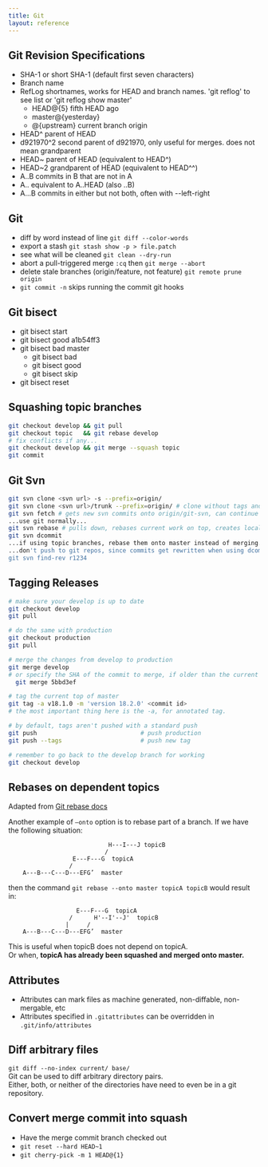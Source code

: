 ```yaml
---
title: Git
layout: reference
---
```


## Git Revision Specifications
* SHA-1 or short SHA-1 (default first seven characters)
* Branch name
* RefLog shortnames, works for HEAD and branch names. 'git reflog' to see list or 'git reflog show master'
  * HEAD@{5} fifth HEAD ago
  * master@{yesterday}
  * @{upstream} current branch origin
* HEAD^ parent of HEAD
* d921970^2 second parent of d921970, only useful for merges. does not mean grandparent
* HEAD~ parent of HEAD (equivalent to HEAD^)
* HEAD~2 grandparent of HEAD (equivalent to HEAD^^)
* A..B commits in B that are not in A
* A..  equivalent to A..HEAD (also ..B)
* A...B commits in either but not both, often with --left-right


## Git
* diff by word instead of line `git diff --color-words`
* export a stash `git stash show -p > file.patch`
* see what will be cleaned `git clean --dry-run`
* abort a pull-triggered merge `:cq` then `git merge --abort`
* delete stale branches (origin/feature, not feature) `git remote prune origin`
* `git commit -n` skips running the commit git hooks

## Git bisect
* git bisect start
* git bisect good a1b54ff3
* git bisect bad master
	* git bisect bad
	* git bisect good
	* git bisect skip
* git bisect reset

## Squashing topic branches
```sh
git checkout develop && git pull
git checkout topic   && git rebase develop
# fix conflicts if any...
git checkout develop && git merge --squash topic
git commit
```

## Git Svn
```sh
git svn clone <svn url> -s --prefix=origin/
git svn clone <svn url>/trunk --prefix=origin/ # clone without tags and branches
git svn fetch # gets new svn commits onto origin/git-svn, can continue a failed clone sometimes
...use git normally...
git svn rebase # pulls down, rebases current work on top, creates local commits. instead of pull
git svn dcommit
...if using topic branches, rebase them onto master instead of merging.
...don't push to git repos, since commits get rewritten when using dcommit
git svn find-rev r1234
```

## Tagging Releases
```sh
# make sure your develop is up to date
git checkout develop
git pull

# do the same with production
git checkout production
git pull

# merge the changes from develop to production
git merge develop
# or specify the SHA of the commit to merge, if older than the current develop branch,
  git merge 5bbd3ef

# tag the current top of master
git tag -a v18.1.0 -m 'version 18.2.0' <commit id>
# the most important thing here is the -a, for annotated tag.

# by default, tags aren't pushed with a standard push
git push                             # push production
git push --tags                      # push new tag

# remember to go back to the develop branch for working
git checkout develop
```

## Rebases on dependent topics
Adapted from [Git rebase docs](https://git-scm.com/docs/git-rebase)

Another example of `—onto` option is to rebase part of a branch. If we have the following situation: 
```
                            H---I---J topicB
                           /
                  E---F---G  topicA
                 /
    A---B---C---D---EFG’  master
```
then the command
`git rebase --onto master topicA topicB`
would result in:
```
                   E---F---G  topicA
                 /      H'--I'--J'  topicB
                |     /
    A---B---C---D---EFG’  master
```
This is useful when topicB does not depend on topicA.  
Or when, **topicA has already been squashed and merged onto master.**

## Attributes
* Attributes can mark files as machine generated, non-diffable, non-mergable, etc
* Attributes specified in `.gitattributes` can be overridden in `.git/info/attributes`

## Diff arbitrary files
`git diff --no-index current/ base/`  
Git can be used to diff  arbitrary directory pairs.  
Either, both, or neither of the directories have need to even be in a git repository.

## Convert merge commit into squash

* Have the merge commit branch checked out
* `git reset --hard HEAD~1`
* `git cherry-pick -m 1 HEAD@{1}`
